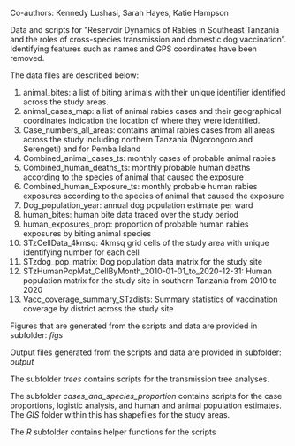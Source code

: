 Co-authors: Kennedy Lushasi, Sarah Hayes, Katie Hampson

Data and scripts for "Reservoir Dynamics of Rabies in Southeast Tanzania and the roles of cross-species transmission and domestic dog vaccination”.
Identifying features such as names and GPS coordinates have been removed. 

The data files are described below:
1.	animal_bites: a list of biting animals with their unique identifier identified across the study areas.
2.	animal_cases_map: a list of animal rabies cases and their geographical coordinates indication the location of where they were identified.
3.	Case_numbers_all_areas: contains animal rabies cases from all areas across the study including northern Tanzania (Ngorongoro and Serengeti) and for Pemba Island
4.	Combined_animal_cases_ts: monthly cases of probable animal rabies 
5.	Combined_human_deaths_ts: monthly probable human deaths according to the species of animal that caused the exposure
6.	Combined_human_Exposure_ts: monthly probable human rabies exposures according to the species of animal that caused the exposure
7.	Dog_population_year: annual dog population estimate per ward
8.	human_bites:  human bite data traced over the study period
9.	human_exposures_prop: proportion of probable human rabies exposures by biting animal species
10.	STzCellData_4kmsq: 4kmsq grid cells of the study area with unique identifying number for each cell
11.	STzdog_pop_matrix: Dog population data matrix for the study site
12.	STzHumanPopMat_CellByMonth_2010-01-01_to_2020-12-31: Human population matrix for the study site in southern Tanzania from 2010 to 2020
13.	Vacc_coverage_summary_STzdists: Summary statistics of vaccination coverage by district across the study site

Figures that are generated from the scripts and data are provided in subfolder: *figs*                                                                        

Output files generated from the scripts and data are provided in subfolder: *output*

The subfolder *trees* contains scripts for the transmission tree analyses.

The subfolder *cases_and_species_proportion* contains scripts for the case proportions, logistic analysis, and human and animal population estimates.  The *GIS* folder within this has shapefiles for the study areas.

The *R* subfolder contains helper functions for the scripts



